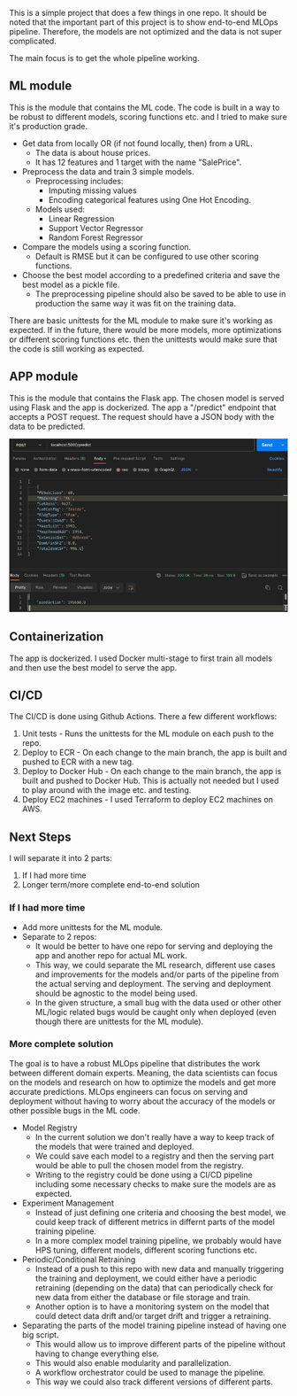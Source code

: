 This is a simple project that does a few things in one repo.
It should be noted that the important part of this project is to show end-to-end MLOps pipeline. 
Therefore, the models are not optimized and the data is not super complicated.

The main focus is to get the whole pipeline working.

## ML module
This is the module that contains the ML code. 
The code is built in a way to be robust to different models, scoring functions etc. and I tried to make sure
it's production grade.

- Get data from locally OR (if not found locally, then) from a URL.
  - The data is about house prices.
  - It has 12 features and 1 target with the name "SalePrice".
- Preprocess the data and train 3 simple models.
  - Preprocessing includes:
    - Imputing missing values
    - Encoding categorical features using One Hot Encoding.
  - Models used:
    - Linear Regression
    - Support Vector Regressor
    - Random Forest Regressor
- Compare the models using a scoring function.
  - Default is RMSE but it can be configured to use other scoring functions.
- Choose the best model according to a predefined criteria and save the best model as
a pickle file.
  - The preprocessing pipeline should also be saved to be able to use in production the same way it was fit on the training data.

There are basic unittests for the ML module to make sure it's working as expected.
If in the future, there would be more models, more optimizations or different scoring functions
etc. then the unittests would make sure that the code is still working as expected.

## APP module
This is the module that contains the Flask app.
The chosen model is served using Flask and the app is dockerized.
The app a "/predict" endpoint that accepts a POST request.
The request should have a JSON body with the data to be predicted.

![Image](images/img.png)

## Containerization
The app is dockerized.
I used Docker multi-stage to first train all models and then use the best model to serve the app.

## CI/CD
The CI/CD is done using Github Actions.
There a few different workflows:
1) Unit tests - Runs the unittests for the ML module on each push to the repo.
2) Deploy to ECR - On each change to the main branch, the app is built and pushed to ECR with a new tag.
3) Deploy to Docker Hub - On each change to the main branch, the app is built and pushed to Docker Hub. 
This is actually not needed but I used to play around with the image etc. and testing.
4) Deploy EC2 machines - I used Terraform to deploy EC2 machines on AWS.

## Next Steps
I will separate it into 2 parts:
1) If I had more time
2) Longer term/more complete end-to-end solution

### If I had more time
- Add more unittests for the ML module.
- Separate to 2 repos:
  - It would be better to have one repo for serving and deploying the app and another repo for actual ML work.
  - This way, we could separate the ML research, different use cases and improvements for the models and/or parts of
  the pipeline from the actual serving and deployment. The serving and deployment should be agnostic to the model being used.
  - In the given structure, a small bug with the data used or other other ML/logic related bugs would be caught only when deployed
    (even though there are unittests for the ML module).

### More complete solution
The goal is to have a robust MLOps pipeline that distributes the work between different domain experts. Meaning, the 
data scientists can focus on the models and research on how to optimize the models and get more accurate predictions.
MLOps engineers can focus on serving and deployment without having to worry about the accuracy of the models or other possible
bugs in the ML code.

- Model Registry
  - In the current solution we don't really have a way to keep track of the models that were trained and deployed.
  - We could save each model to a registry and then the serving part would be able to pull the chosen model from the registry.
  - Writing to the registry could be done using a CI/CD pipeline including some necessary checks to make sure the models are as expected.
- Experiment Management
  - Instead of just defining one criteria and choosing the best model, we could keep track of different metrics in differnt 
  parts of the model training pipeline.
  - In a more complex model training pipeline, we probably would have HPS tuning, different models, different scoring functions etc.
- Periodic/Conditional Retraining
  - Instead of a push to this repo with new data and manually triggering the training and deployment, we could either have a
  periodic retraining (depending on the data) that can periodically check for new data from either the database or file storage and train.
  - Another option is to have a monitoring system on the model that could detect data drift and/or target drift and trigger a retraining.
- Separating the parts of the model training pipeline instead of having one big script.
  - This would allow us to improve different parts of the pipeline without having to change everything else.
  - This would also enable modularity and parallelization.
  - A workflow orchestrator could be used to manage the pipeline.
  - This way we could also track different versions of different parts.